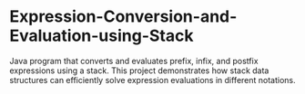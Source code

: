 # Expression-Conversion-and-Evaluation-using-Stack
Java program that converts and evaluates prefix, infix, and postfix expressions using a stack. This project demonstrates how stack data structures can efficiently solve expression evaluations in different notations.
